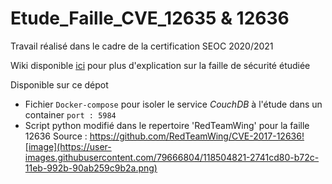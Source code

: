 # Etude_Faille_CVE_12635 & 12636
Travail réalisé dans le cadre de la certification SEOC 2020/2021

Wiki disponible [ici](https://github.com/Guillaumeclavel/Etude_Faille_CVE_12636/wiki) pour plus d'explication sur la faille de sécurité étudiée

Disponible sur ce dépot
   - Fichier `Docker-compose` pour isoler le service *CouchDB* à l'étude dans un container `port : 5984`
   - Script python modifié dans le repertoire 'RedTeamWing' pour la faille 12636
     Source : https://github.com/RedTeamWing/CVE-2017-12636![image](https://user-images.githubusercontent.com/79666804/118504821-2741cd80-b72c-11eb-992b-90ab259c9b2a.png)
